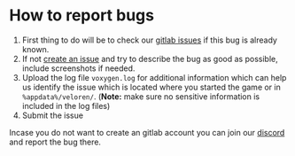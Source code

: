 # How to report bugs

1. First thing to do will be to check our [gitlab issues](https://gitlab.com/veloren/veloren/issues) if this bug is already known.
2. If not [create an issue](https://gitlab.com/veloren/veloren/issues/new?issue%5Bassignee_id%5D=&issue%5Bmilestone_id%5D=) and try to describe the bug as good as possible, include screenshots if needed.
3. Upload the log file ``voxygen.log`` for additional information which can help us identify the issue 
which is located where you started the game or in ``%appdata%/veloren/``.
(**Note:** make sure no sensitive information is included in the log files)
4. Submit the issue

Incase you do not want to create an gitlab account you can join our [discord](https://discord.gg/BvQuGze)
and report the bug there.
